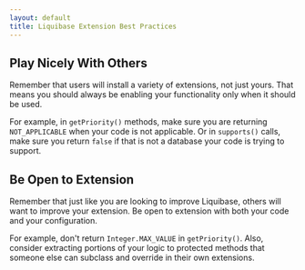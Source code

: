 ```yaml
---
layout: default
title: Liquibase Extension Best Practices
---
```


## Play Nicely With Others

Remember that users will install a variety of extensions, not just yours. That means you should always be enabling your functionality only when it should be used.

For example, in `getPriority()` methods, make sure you are returning `NOT_APPLICABLE` when your code is not applicable. Or in `supports()` calls, make sure you return `false`
if that is not a database your code is trying to support.

## Be Open to Extension

Remember that just like you are looking to improve Liquibase, others will want to improve your extension. Be open to extension with both your code and your configuration.

For example, don't return `Integer.MAX_VALUE` in `getPriority()`. Also, consider extracting portions of your logic to protected methods that someone else can subclass and override in their own extensions.